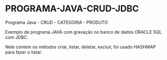 # PROGRAMA-JAVA-CRUD-JDBC
Programa Java - CRUD  - CATEGORIA - PRODUTO


Exemplo de programa JAVA com gravação no banco de dados ORACLE SQL com JDBC.

Nele contem os métodos criar, listar, deletar, excluir, foi usado HASHMAP para fazer o listar.
